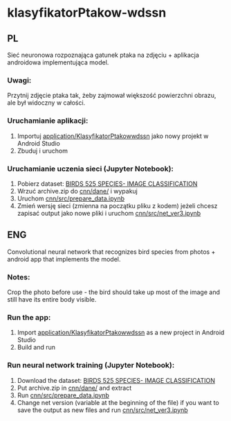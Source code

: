 # klasyfikatorPtakow-wdssn 
## PL
Sieć neuronowa rozpoznająca gatunek ptaka na zdjęciu + aplikacja androidowa implementująca model.

### Uwagi:
Przytnij zdjęcie ptaka tak, żeby zajmował większość powierzchni obrazu, ale był widoczny w całości.

### Uruchamianie aplikacji:
1. Importuj [application/KlasyfikatorPtakowwdssn](application/KlasyfikatorPtakowwdssn) jako nowy projekt w Android Studio
2. Zbuduj i uruchom 

### Uruchamianie uczenia sieci (Jupyter Notebook):
1. Pobierz dataset: [BIRDS 525 SPECIES- IMAGE CLASSIFICATION](https://www.kaggle.com/datasets/gpiosenka/100-bird-species)
3. Wrzuć archive.zip do [cnn/dane/](cnn/dane/) i wypakuj
4. Uruchom [cnn/src/prepare_data.ipynb](cnn/src/prepare_data.ipynb)
5. Zmień wersję sieci (zmienna na początku pliku z kodem) jeżeli chcesz zapisać output jako nowe pliki i uruchom [cnn/src/net_ver3.ipynb](cnn/src/net_ver3.ipynb)

## ENG
Convolutional neural network that recognizes bird species from photos + android app that implements the model.

### Notes:
Crop the photo before use - the bird should take up most of the image and still have its entire body visible.

### Run the app:
1. Import [application/KlasyfikatorPtakowwdssn](application/KlasyfikatorPtakowwdssn) as a new project in Android Studio
2. Build and run 

### Run neural network training (Jupyter Notebook):
1. Download the dataset: [BIRDS 525 SPECIES- IMAGE CLASSIFICATION](https://www.kaggle.com/datasets/gpiosenka/100-bird-species)
3. Put archive.zip in [cnn/dane/](cnn/dane/) and extract
4. Run [cnn/src/prepare_data.ipynb](cnn/src/prepare_data.ipynb)
5. Change net version (variable at the beginning of the file) if you want to save the output as new files and run [cnn/src/net_ver3.ipynb](cnn/src/net_ver3.ipynb)
